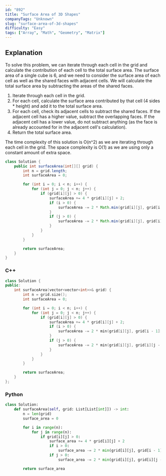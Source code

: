 ```yaml
---
id: "892"
title: "Surface Area of 3D Shapes"
companyTags: "Unknown"
slug: "surface-area-of-3d-shapes"
difficulty: "Easy"
tags: ["Array", "Math", "Geometry", "Matrix"]
---
```


## Explanation
To solve this problem, we can iterate through each cell in the grid and calculate the contribution of each cell to the total surface area. The surface area of a single cube is 6, and we need to consider the surface area of each cell as well as the shared faces with adjacent cells. We will calculate the total surface area by subtracting the areas of the shared faces.

1. Iterate through each cell in the grid.
2. For each cell, calculate the surface area contributed by that cell (4 sides * height) and add it to the total surface area.
3. For each cell, check its adjacent cells to subtract the shared faces. If the adjacent cell has a higher value, subtract the overlapping faces. If the adjacent cell has a lower value, do not subtract anything (as the face is already accounted for in the adjacent cell's calculation).
4. Return the total surface area.

The time complexity of this solution is O(n^2) as we are iterating through each cell in the grid. The space complexity is O(1) as we are using only a constant amount of extra space.
```java
class Solution {
    public int surfaceArea(int[][] grid) {
        int n = grid.length;
        int surfaceArea = 0;

        for (int i = 0; i < n; i++) {
            for (int j = 0; j < n; j++) {
                if (grid[i][j] > 0) {
                    surfaceArea += 4 * grid[i][j] + 2;
                    if (i > 0) {
                        surfaceArea -= 2 * Math.min(grid[i][j], grid[i - 1][j]);
                    }
                    if (j > 0) {
                        surfaceArea -= 2 * Math.min(grid[i][j], grid[i][j - 1]);
                    }
                }
            }
        }

        return surfaceArea;
    }
}
```

### C++
```cpp
class Solution {
public:
    int surfaceArea(vector<vector<int>>& grid) {
        int n = grid.size();
        int surfaceArea = 0;

        for (int i = 0; i < n; i++) {
            for (int j = 0; j < n; j++) {
                if (grid[i][j] > 0) {
                    surfaceArea += 4 * grid[i][j] + 2;
                    if (i > 0) {
                        surfaceArea -= 2 * min(grid[i][j], grid[i - 1][j]);
                    }
                    if (j > 0) {
                        surfaceArea -= 2 * min(grid[i][j], grid[i][j - 1]);
                    }
                }
            }
        }

        return surfaceArea;
    }
};
```

### Python
```python
class Solution:
    def surfaceArea(self, grid: List[List[int]]) -> int:
        n = len(grid)
        surface_area = 0

        for i in range(n):
            for j in range(n):
                if grid[i][j] > 0:
                    surface_area += 4 * grid[i][j] + 2
                    if i > 0:
                        surface_area -= 2 * min(grid[i][j], grid[i - 1][j])
                    if j > 0:
                        surface_area -= 2 * min(grid[i][j], grid[i][j - 1])

        return surface_area
```